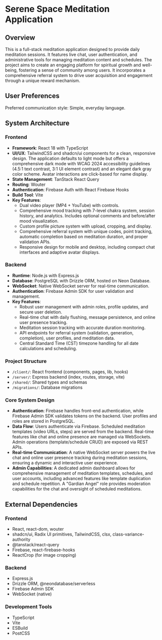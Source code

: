 # Serene Space Meditation Application

## Overview
This is a full-stack meditation application designed to provide daily meditation sessions. It features live chat, user authentication, and administrative tools for managing meditation content and schedules. The project aims to create an engaging platform for spiritual growth and well-being, fostering a sense of community among users. It incorporates a comprehensive referral system to drive user acquisition and engagement through a unique reward mechanism.

## User Preferences
Preferred communication style: Simple, everyday language.

## System Architecture

### Frontend
- **Framework**: React 18 with TypeScript
- **UI/UX**: TailwindCSS and shadcn/ui components for a clean, responsive design. The application defaults to light mode but offers a comprehensive dark mode with WCAG 2024 accessibility guidelines (4.5:1 text contrast, 3:1 UI element contrast) and an elegant dark gray color scheme. Avatar interactions are click-based for name display.
- **State Management**: TanStack React Query
- **Routing**: Wouter
- **Authentication**: Firebase Auth with React Firebase Hooks
- **Build Tool**: Vite
- **Key Features**:
    - Dual video player (MP4 + YouTube) with controls.
    - Comprehensive mood tracking with 7-level chakra system, session history, and analytics. Includes optional comments and before/after mood visualization.
    - Custom profile picture system with upload, cropping, and display.
    - Comprehensive referral system with unique codes, point tracking, automatic completion based on meditation duration, and proper validation APIs.
    - Responsive design for mobile and desktop, including compact chat interfaces and adaptive avatar displays.

### Backend
- **Runtime**: Node.js with Express.js
- **Database**: PostgreSQL with Drizzle ORM, hosted on Neon Database.
- **WebSocket**: Native WebSocket server for real-time communication.
- **Authentication**: Firebase Admin SDK for user validation and management.
- **Key Features**:
    - Robust user management with admin roles, profile updates, and secure user deletion.
    - Real-time chat with daily flushing, message persistence, and online user presence tracking.
    - Meditation session tracking with accurate duration monitoring.
    - API endpoints for referral system (validation, generation, completion), user profiles, and meditation data.
    - Central Standard Time (CST) timezone handling for all date calculations and scheduling.

### Project Structure
- `/client/`: React frontend (components, pages, lib, hooks)
- `/server/`: Express backend (index, routes, storage, vite)
- `/shared/`: Shared types and schemas
- `/migrations/`: Database migrations

### Core System Design
- **Authentication**: Firebase handles front-end authentication, while Firebase Admin SDK validates tokens on the backend. User profiles and roles are stored in PostgreSQL.
- **Data Flow**: Users authenticate via Firebase. Scheduled meditation templates (video URLs, steps) are served from the backend. Real-time features like chat and online presence are managed via WebSockets. Admin operations (template/schedule CRUD) are exposed via REST APIs.
- **Real-time Communication**: A native WebSocket server powers the live chat and online user presence tracking during meditation sessions, ensuring a dynamic and interactive user experience.
- **Admin Capabilities**: A dedicated admin dashboard allows for comprehensive management of meditation templates, schedules, and user accounts, including advanced features like template duplication and schedule repetition. A "Gardian Angel" role provides moderation capabilities for the chat and oversight of scheduled meditations.

## External Dependencies

### Frontend
- React, react-dom, wouter
- shadcn/ui, Radix UI primitives, TailwindCSS, clsx, class-variance-authority
- @tanstack/react-query
- Firebase, react-firebase-hooks
- ReactCrop (for image cropping)

### Backend
- Express.js
- Drizzle ORM, @neondatabase/serverless
- Firebase Admin SDK
- WebSocket (native)

### Development Tools
- TypeScript
- Vite
- ESBuild
- PostCSS